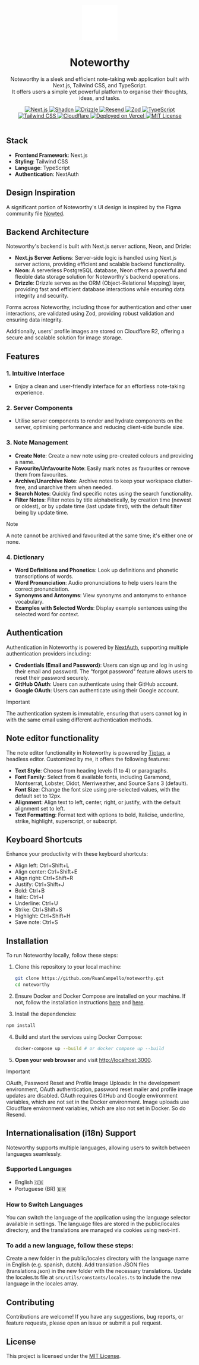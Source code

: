<div align="center">
  <a href="https://noteworthy-ebon.vercel.app">
    <img src="/public/assets/logo.svg" width="96px" alt="logo" />
  </a>
  <h1 align="center">Noteworthy</h1>
  <p align="center">
    Noteworthy is a sleek and efficient note-taking web application built with Next.js, Tailwind CSS, and TypeScript. </br>It offers users a simple yet powerful platform to organise their thoughts, ideas, and tasks.
  </p>
  <div align="center">
    <a href="https://nextjs.org/" target="_blank">
      <img src="https://img.shields.io/badge/Next.js-000000?style=flat-square&logo=next.js&logoColor=white" alt="Next.js" />
    </a>
    <a href="https://ui.shadcn.com/" target="_blank">
      <img src="https://img.shields.io/badge/shadcn-ui?style=flat-square&logo=shadcn%2Fui&color=000" alt="Shadcn" />
    </a>
    <a href="https://orm.drizzle.team/" target="_blank">
      <img src="https://img.shields.io/badge/drizzle-0?style=flat-square&logo=drizzle&logoColor=%23C5F74F&color=121212" alt="Drizzle">
    </a>
    <a href="https://resend.com" target="_blank">
      <img src="https://img.shields.io/badge/resend-0?style=flat-square&logo=resend&color=101010" alt="Resend" />
    </a>
    <a href="https://zod.dev" target="_blank">
      <img src="https://img.shields.io/badge/zod-0?style=flat-square&logo=zod&logoColor=white&color=023e8a" alt="Zod" />
    </a>
    <a href="https://www.typescriptlang.org/" target="_blank">
      <img src="https://img.shields.io/badge/TypeScript-007ACC?style=flat-square&logo=typescript&logoColor=white" alt="TypeScript" />
    </a>
    <a href="https://tailwindcss.com/" target="_blank">
      <img src="https://img.shields.io/badge/Tailwind%20CSS-38B2AC?style=flat-square&logo=tailwind-css&logoColor=white" alt="Tailwind CSS" />
    </a>
    <a href="https://www.cloudflare.com/" target="_blank">
      <img src="https://img.shields.io/badge/Cloudflare-000?style=flat-square&logo=cloudflare&logoColor=fff&color=f77f00" alt="Cloudflare" />
    </a>
    <a href="https://noteworthy-ebon.vercel.app/" target="_blank">
      <img src="https://img.shields.io/badge/Deployed%20on-Vercel-blueviolet?style=flat-square" alt="Deployed on Vercel" />
    </a>
    <a href="https://choosealicense.com/licenses/mit/" target="_blank">
      <img src="https://img.shields.io/badge/License-MIT-green.svg?style=flat-square" alt="MIT License" />
    </a>
  </div>
  </br>
</div>

## Stack

- **Frontend Framework**: Next.js
- **Styling**: Tailwind CSS
- **Language**: TypeScript
- **Authentication**: NextAuth

## Design Inspiration

A significant portion of Noteworthy's UI design is inspired by the Figma community file [Nowted](https://www.figma.com/community/file/1188856976000269208/nowted-a-note-taking-app).

## Backend Architecture

Noteworthy's backend is built with Next.js server actions, Neon, and Drizle:

- **Next.js Server Actions**: Server-side logic is handled using Next.js server actions, providing efficient and scalable backend functionality.
- **Neon**: A serverless PostgreSQL database, Neon offers a powerful and flexible data storage solution for Noteworthy's backend operations.
- **Drizzle**: Drizzle serves as the ORM (Object-Relational Mapping) layer, providing fast and efficient database interactions while ensuring data integrity and security.

Forms across Noteworthy, including those for authentication and other user interactions, are validated using Zod, providing robust validation and ensuring data integrity.

Additionally, users' profile images are stored on Cloudflare R2, offering a secure and scalable solution for image storage.

## Features

### 1. Intuitive Interface

- Enjoy a clean and user-friendly interface for an effortless note-taking experience.

### 2. Server Components

- Utilise server components to render and hydrate components on the server, optimising performance and reducing client-side bundle size.

### 3. Note Management

- **Create Note**: Create a new note using pre-created colours and providing a name.
- **Favourite/Unfavourite Note**: Easily mark notes as favourites or remove them from favourites.
- **Archive/Unarchive Note**: Archive notes to keep your workspace clutter-free, and unarchive them when needed.
- **Search Notes**: Quickly find specific notes using the search functionality.
- **Filter Notes**: Filter notes by title alphabetically, by creation time (newest or oldest), or by update time (last update first), with the default filter being by update time.

> [!NOTE]
> A note cannot be archived and favourited at the same time; it's either one or none.

### 4. Dictionary

- **Word Definitions and Phonetics**: Look up definitions and phonetic transcriptions of words.
- **Word Pronunciation**: Audio pronunciations to help users learn the correct pronunciation.
- **Synonyms and Antonyms**: View synonyms and antonyms to enhance vocabulary.
- **Examples with Selected Words**: Display example sentences using the selected word for context.

## Authentication

Authentication in Noteworthy is powered by [NextAuth](https://authjs.dev/), supporting multiple authentication providers including:

- **Credentials (Email and Password)**: Users can sign up and log in using their email and password. The "forgot password" feature allows users to reset their password securely.
- **GitHub OAuth**: Users can authenticate using their GitHub account.
- **Google OAuth**: Users can authenticate using their Google account.

> [!IMPORTANT]
> The authentication system is immutable, ensuring that users cannot log in with the same email using different authentication methods.

## Note editor functionality

The note editor functionality in Noteworthy is powered by [Tiptap](https://github.com/ueberdosis/tiptap), a headless editor. Customized by me, it offers the following features:

- **Text Style**: Choose from heading levels (1 to 4) or paragraphs.
- **Font Family**: Select from 6 available fonts, including Garamond, Montserrat, Lobster, Didot, Merriweather, and Source Sans 3 (default).
- **Font Size**: Change the font size using pre-selected values, with the default set to 12px.
- **Alignment**: Align text to left, center, right, or justify, with the default alignment set to left.
- **Text Formatting**: Format text with options to bold, Italicise, underline, strike, highlight, superscript, or subscript.

## Keyboard Shortcuts

Enhance your productivity with these keyboard shortcuts:

- Align left: Ctrl+Shift+L
- Align center: Ctrl+Shift+E
- Align right: Ctrl+Shift+R
- Justify: Ctrl+Shift+J
- Bold: Ctrl+B
- Italic: Ctrl+I
- Underline: Ctrl+U
- Strike: Ctrl+Shift+S
- Highlight: Ctrl+Shift+H
- Save note: Ctrl+S

## Installation

To run Noteworthy locally, follow these steps:

1. Clone this repository to your local machine:

   ```sh
   git clone https://github.com/RuanCampello/noteworthy.git
   cd noteworthy
   ```

2. Ensure Docker and Docker Compose are installed on your machine. If not, follow the installation instructions [here](https://docs.docker.com/get-docker/) and [here](https://docs.docker.com/compose/install/).

3. Install the dependencies:

  ```sh
  npm install
  ```

4. Build and start the services using Docker Compose:

   ```sh
   docker-compose up --build # or docker compose up --build
   ```

5. **Open your web browser** and visit [http://localhost:3000](http://localhost:3000).

> [!IMPORTANT]
> OAuth, Password Reset and Profile Image Uploads: In the development environment, OAuth authentication, password reset mailer and profile image updates are disabled. OAuth requires GitHub and Google environment variables, which are not set in the Docker environment. Image uploads use Cloudflare environment variables, which are also not set in Docker. So do Resend.

## Internationalisation (i18n) Support

Noteworthy supports multiple languages, allowing users to switch between languages seamlessly.

### Supported Languages

- English 🇬🇧
- Portuguese (BR) 🇧🇷

### How to Switch Languages

You can switch the language of the application using the language selector available in settings. The language files are stored in the public/locales directory, and the translations are managed via cookies using next-intl.

### To add a new language, follow these steps:

Create a new folder in the public/locales directory with the language name in English (e.g. spanish, dutch).
Add translation JSON files (translations.json) in the new folder with the necessary translations.
Update the locales.ts file at `src/utils/constants/locales.ts` to include the new language in the locales array.

## Contributing

Contributions are welcome! If you have any suggestions, bug reports, or feature requests, please open an issue or submit a pull request.

## License

This project is licensed under the [MIT License](/LICENSE.md).
